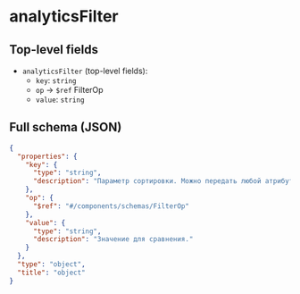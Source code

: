 # analyticsFilter

## Top-level fields
- `analyticsFilter` (top-level fields):
  - `key`: `string`
  - `op` → `$ref` FilterOp
  - `value`: `string`

## Full schema (JSON)
```json
{
  "properties": {
    "key": {
      "type": "string",
      "description": "Параметр сортировки. Можно передать любой атрибут из параметров `dimension` и `metric`, кроме атрибута `brand`."
    },
    "op": {
      "$ref": "#/components/schemas/FilterOp"
    },
    "value": {
      "type": "string",
      "description": "Значение для сравнения."
    }
  },
  "type": "object",
  "title": "object"
}
```
